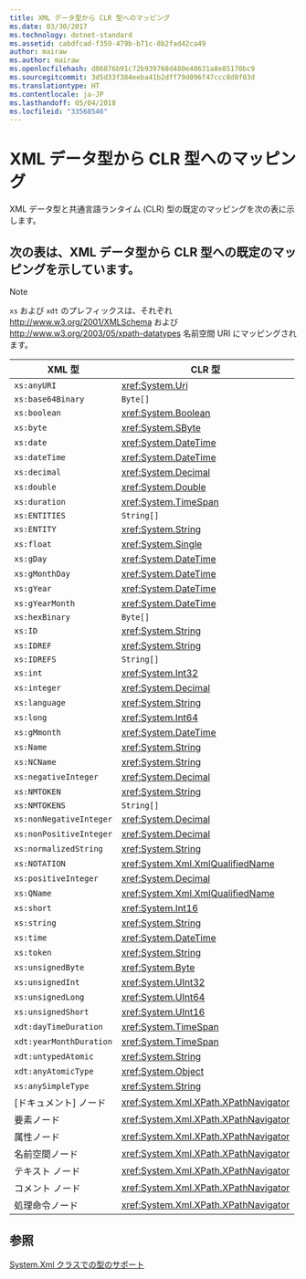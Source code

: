 ```yaml
---
title: XML データ型から CLR 型へのマッピング
ms.date: 03/30/2017
ms.technology: dotnet-standard
ms.assetid: cabdfcad-f359-479b-b71c-8b2fad42ca49
author: mairaw
ms.author: mairaw
ms.openlocfilehash: d06876b91c72b939768d480e40631a8e85170bc9
ms.sourcegitcommit: 3d5d33f384eeba41b2dff79d096f47ccc8d8f03d
ms.translationtype: HT
ms.contentlocale: ja-JP
ms.lasthandoff: 05/04/2018
ms.locfileid: "33568546"
---
```

# <a name="mapping-xml-data-types-to-clr-types"></a>XML データ型から CLR 型へのマッピング
XML データ型と共通言語ランタイム (CLR) 型の既定のマッピングを次の表に示します。  
  
## <a name="the-following-table-describes-the-default-mappings-of-an-xml-data-type-to-a-clr-type"></a>次の表は、XML データ型から CLR 型への既定のマッピングを示しています。  
  
> [!NOTE]
>  `xs` および `xdt` のプレフィックスは、それぞれ http://www.w3.org/2001/XMLSchema および http://www.w3.org/2003/05/xpath-datatypes 名前空間 URI にマッピングされます。  
  
|XML 型|CLR 型|  
|--------------|--------------|  
|`xs:anyURI`|<xref:System.Uri>|  
|`xs:base64Binary`|`Byte[]`|  
|`xs:boolean`|<xref:System.Boolean>|  
|`xs:byte`|<xref:System.SByte>|  
|`xs:date`|<xref:System.DateTime>|  
|`xs:dateTime`|<xref:System.DateTime>|  
|`xs:decimal`|<xref:System.Decimal>|  
|`xs:double`|<xref:System.Double>|  
|`xs:duration`|<xref:System.TimeSpan>|  
|`xs:ENTITIES`|`String[]`|  
|`xs:ENTITY`|<xref:System.String>|  
|`xs:float`|<xref:System.Single>|  
|`xs:gDay`|<xref:System.DateTime>|  
|`xs:gMonthDay`|<xref:System.DateTime>|  
|`xs:gYear`|<xref:System.DateTime>|  
|`xs:gYearMonth`|<xref:System.DateTime>|  
|`xs:hexBinary`|`Byte[]`|  
|`xs:ID`|<xref:System.String>|  
|`xs:IDREF`|<xref:System.String>|  
|`xs:IDREFS`|`String[]`|  
|`xs:int`|<xref:System.Int32>|  
|`xs:integer`|<xref:System.Decimal>|  
|`xs:language`|<xref:System.String>|  
|`xs:long`|<xref:System.Int64>|  
|`xs:gMmonth`|<xref:System.DateTime>|  
|`xs:Name`|<xref:System.String>|  
|`xs:NCName`|<xref:System.String>|  
|`xs:negativeInteger`|<xref:System.Decimal>|  
|`xs:NMTOKEN`|<xref:System.String>|  
|`xs:NMTOKENS`|`String[]`|  
|`xs:nonNegativeInteger`|<xref:System.Decimal>|  
|`xs:nonPositiveInteger`|<xref:System.Decimal>|  
|`xs:normalizedString`|<xref:System.String>|  
|`xs:NOTATION`|<xref:System.Xml.XmlQualifiedName>|  
|`xs:positiveInteger`|<xref:System.Decimal>|  
|`xs:QName`|<xref:System.Xml.XmlQualifiedName>|  
|`xs:short`|<xref:System.Int16>|  
|`xs:string`|<xref:System.String>|  
|`xs:time`|<xref:System.DateTime>|  
|`xs:token`|<xref:System.String>|  
|`xs:unsignedByte`|<xref:System.Byte>|  
|`xs:unsignedInt`|<xref:System.UInt32>|  
|`xs:unsignedLong`|<xref:System.UInt64>|  
|`xs:unsignedShort`|<xref:System.UInt16>|  
|`xdt:dayTimeDuration`|<xref:System.TimeSpan>|  
|`xdt:yearMonthDuration`|<xref:System.TimeSpan>|  
|`xdt:untypedAtomic`|<xref:System.String>|  
|`xdt:anyAtomicType`|<xref:System.Object>|  
|`xs:anySimpleType`|<xref:System.String>|  
|[ドキュメント] ノード|<xref:System.Xml.XPath.XPathNavigator>|  
|要素ノード|<xref:System.Xml.XPath.XPathNavigator>|  
|属性ノード|<xref:System.Xml.XPath.XPathNavigator>|  
|名前空間ノード|<xref:System.Xml.XPath.XPathNavigator>|  
|テキスト ノード|<xref:System.Xml.XPath.XPathNavigator>|  
|コメント ノード|<xref:System.Xml.XPath.XPathNavigator>|  
|処理命令ノード|<xref:System.Xml.XPath.XPathNavigator>|  
  
## <a name="see-also"></a>参照  
 [System.Xml クラスでの型のサポート](../../../../docs/standard/data/xml/type-support-in-the-system-xml-classes.md)
